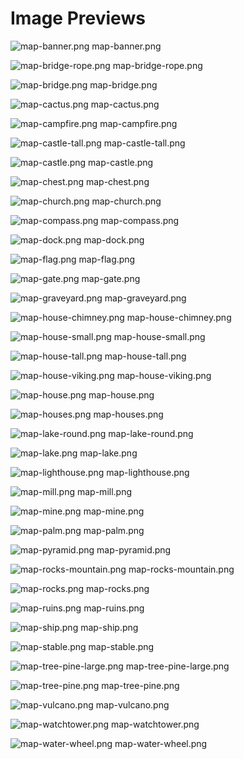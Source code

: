 # Image Previews

![map-banner.png](map-banner.png) map-banner.png

![map-bridge-rope.png](map-bridge-rope.png) map-bridge-rope.png

![map-bridge.png](map-bridge.png) map-bridge.png

![map-cactus.png](map-cactus.png) map-cactus.png

![map-campfire.png](map-campfire.png) map-campfire.png

![map-castle-tall.png](map-castle-tall.png) map-castle-tall.png

![map-castle.png](map-castle.png) map-castle.png

![map-chest.png](map-chest.png) map-chest.png

![map-church.png](map-church.png) map-church.png

![map-compass.png](map-compass.png) map-compass.png

![map-dock.png](map-dock.png) map-dock.png

![map-flag.png](map-flag.png) map-flag.png

![map-gate.png](map-gate.png) map-gate.png

![map-graveyard.png](map-graveyard.png) map-graveyard.png

![map-house-chimney.png](map-house-chimney.png) map-house-chimney.png

![map-house-small.png](map-house-small.png) map-house-small.png

![map-house-tall.png](map-house-tall.png) map-house-tall.png

![map-house-viking.png](map-house-viking.png) map-house-viking.png

![map-house.png](map-house.png) map-house.png

![map-houses.png](map-houses.png) map-houses.png

![map-lake-round.png](map-lake-round.png) map-lake-round.png

![map-lake.png](map-lake.png) map-lake.png

![map-lighthouse.png](map-lighthouse.png) map-lighthouse.png

![map-mill.png](map-mill.png) map-mill.png

![map-mine.png](map-mine.png) map-mine.png

![map-palm.png](map-palm.png) map-palm.png

![map-pyramid.png](map-pyramid.png) map-pyramid.png

![map-rocks-mountain.png](map-rocks-mountain.png) map-rocks-mountain.png

![map-rocks.png](map-rocks.png) map-rocks.png

![map-ruins.png](map-ruins.png) map-ruins.png

![map-ship.png](map-ship.png) map-ship.png

![map-stable.png](map-stable.png) map-stable.png

![map-tree-pine-large.png](map-tree-pine-large.png) map-tree-pine-large.png

![map-tree-pine.png](map-tree-pine.png) map-tree-pine.png

![map-vulcano.png](map-vulcano.png) map-vulcano.png

![map-watchtower.png](map-watchtower.png) map-watchtower.png

![map-water-wheel.png](map-water-wheel.png) map-water-wheel.png

